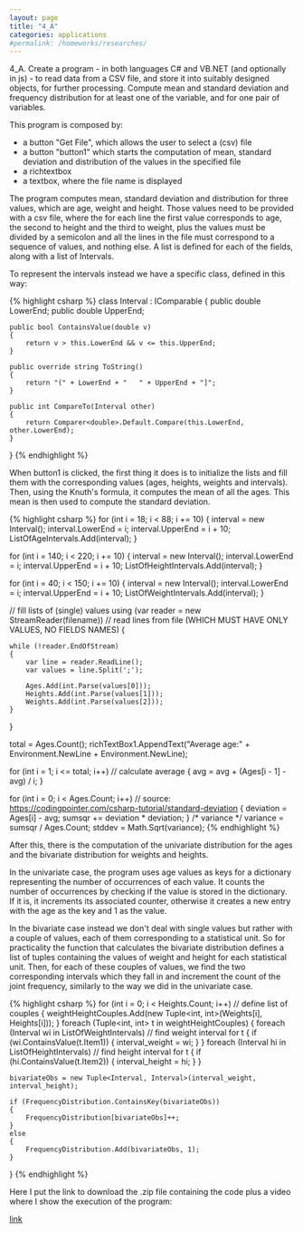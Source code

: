 ```yaml
---
layout: page
title: "4_A"
categories: applications
#permalink: /homeworks/researches/
---
```

4_A. Create a program - in both languages C# and VB.NET (and optionally in js) - to read data from a CSV file, and store it into suitably designed objects, for further processing. Compute mean and standard deviation and frequency distribution for at least one of the variable, and for one pair of variables.

This program is composed by:

- a button "Get File", which allows the user to select a (csv) file
- a button "button1" which starts the computation of mean, standard deviation and distribution of the values in the specified file
- a richtextbox
- a textbox, where the file name is displayed

The program computes mean, standard deviation and distribution for three values, which are age, weight and height. Those values need to be provided with a csv file, where the for each line the first value corresponds to age, the second to height and the third to weight, plus the values must be divided by a semicolon and all the lines in the file must correspond to a sequence of values, and nothing else. A list is defined for each of the fields, along with a list of Intervals.

To represent the intervals instead we have a specific class, defined in this way:

{% highlight csharp %}
class Interval : IComparable<Interval>
{
    public double LowerEnd;
    public double UpperEnd;

    public bool ContainsValue(double v)
    {
        return v > this.LowerEnd && v <= this.UpperEnd;
    }

    public override string ToString()
    {
        return "(" + LowerEnd + "   " + UpperEnd + "]";
    }

    public int CompareTo(Interval other)
    {
        return Comparer<double>.Default.Compare(this.LowerEnd, other.LowerEnd);
    }
}
{% endhighlight %}

When button1 is clicked, the first thing it does is to initialize the lists and fill them with the corresponding values (ages, heights, weights and intervals). Then, using the Knuth's formula, it computes the mean of all the ages. This mean is then used to compute the standard deviation.

{% highlight csharp %}
for (int i = 18; i < 88; i += 10)
{
    interval = new Interval();
    interval.LowerEnd = i;
    interval.UpperEnd = i + 10;
    ListOfAgeIntervals.Add(interval);
}

for (int i = 140; i < 220; i += 10)
{
    interval = new Interval();
    interval.LowerEnd = i;
    interval.UpperEnd = i + 10;
    ListOfHeightIntervals.Add(interval);
}

for (int i = 40; i < 150; i += 10)
{
    interval = new Interval();
    interval.LowerEnd = i;
    interval.UpperEnd = i + 10;
    ListOfWeightIntervals.Add(interval);
}

// fill lists of (single) values
using (var reader = new StreamReader(filename)) // read lines from file (WHICH MUST HAVE ONLY VALUES, NO FIELDS NAMES)
{
    
    while (!reader.EndOfStream)
    {
        var line = reader.ReadLine();
        var values = line.Split(';');

        Ages.Add(int.Parse(values[0]));
        Heights.Add(int.Parse(values[1]));
        Weights.Add(int.Parse(values[2]));
    }

}

total = Ages.Count();
richTextBox1.AppendText("Average age:" + Environment.NewLine + Environment.NewLine);

for (int i = 1; i <= total; i++) // calculate average
{
    avg = avg + (Ages[i - 1] - avg) / i;
}

for (int i = 0; i < Ages.Count; i++) // source: https://codingpointer.com/csharp-tutorial/standard-deviation
{
    deviation = Ages[i] - avg;
    sumsqr += deviation * deviation;
}
/* variance */
variance = sumsqr / Ages.Count;
stddev = Math.Sqrt(variance);
{% endhighlight %}

After this, there is the computation of the univariate distribution for the ages and the bivariate distribution for weights and heights.

In the univariate case, the program uses age values as keys for a dictionary representing the number of occurrences of each value. It counts the number of occurrences by checking if the value is stored in the dictionary. If it is, it increments its associated counter, otherwise it creates a new entry with the age as the key and 1 as the value.

In the bivariate case instead we don't deal with single values but rather with a couple of values, each of them corresponding to a statistical unit. So for practicality the function that calculates the bivariate distribution defines a list of tuples containing the values of weight and height for each statistical unit. Then, for each of these couples of values, we find the two corresponding intervals which they fall in and increment the count of the joint frequency, similarly to the way we did in the univariate case.

{% highlight csharp %}
for (int i = 0; i < Heights.Count; i++) // define list of couples
{
    weightHeightCouples.Add(new Tuple<int, int>(Weights[i], Heights[i]));
}
foreach (Tuple<int, int> t in weightHeightCouples)
{
    foreach (Interval wi in ListOfWeightIntervals) // find weight interval for t
    {
        if (wi.ContainsValue(t.Item1))
        {
            interval_weight = wi;
        }
    }
    foreach (Interval hi in ListOfHeightIntervals) // find height interval for t
    {
        if (hi.ContainsValue(t.Item2))
        {
            interval_height = hi;
        }
    }

    bivariateObs = new Tuple<Interval, Interval>(interval_weight, interval_height);
    
    if (FrequencyDistribution.ContainsKey(bivariateObs))
    {
        FrequencyDistribution[bivariateObs]++;
    }
    else
    {
        FrequencyDistribution.Add(bivariateObs, 1);
    }
}
{% endhighlight %}

Here I put the link to download the .zip file containing the code plus a video where I show the execution of the program:

[link](https://drive.google.com/file/d/1dXhmja0lK5kL-eE9iKFWFTf5KhdPT3zc/view?usp=sharing)